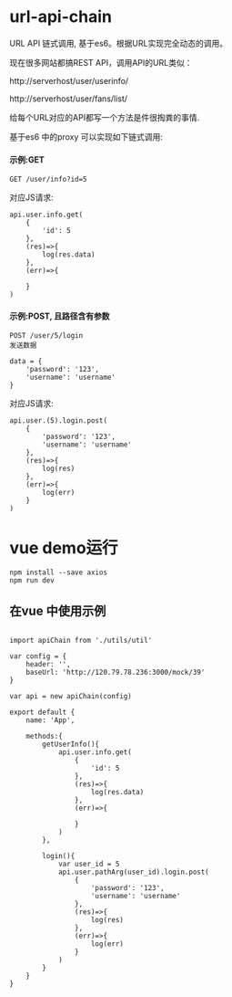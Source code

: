 # url-api-chain
URL  API 链式调用, 基于es6。根据URL实现完全动态的调用。


现在很多网站都搞REST API，调用API的URL类似：

http://serverhost/user/userinfo/

http://serverhost/user/fans/list/

给每个URL对应的API都写一个方法是件很掏粪的事情.

基于es6 中的proxy 可以实现如下链式调用:

#### 示例:GET
```
GET /user/info?id=5
```
对应JS请求:

```
api.user.info.get(
    {
        'id': 5
    },
    (res)=>{
        log(res.data)
    },
    (err)=>{

    }
)
```
#### 示例:POST, 且路径含有参数

```
POST /user/5/login
发送数据

data = {
    'password': '123',
    'username': 'username'    
}
```

对应JS请求:

```
api.user.(5).login.post(
    {
        'password': '123',
        'username': 'username'
    },
    (res)=>{
        log(res)
    },
    (err)=>{
        log(err)
    }
)
```


# vue demo运行
```
npm install --save axios
npm run dev
```

## 在vue 中使用示例

```

import apiChain from './utils/util'

var config = {
    header: '',
    baseUrl: 'http://120.79.78.236:3000/mock/39'
}

var api = new apiChain(config)

export default {
    name: 'App',

    methods:{
        getUserInfo(){
            api.user.info.get(
                {
                    'id': 5
                },
                (res)=>{
                    log(res.data)
                },
                (err)=>{

                }
            )
        },

        login(){
            var user_id = 5
            api.user.pathArg(user_id).login.post(
                {
                    'password': '123',
                    'username': 'username'
                },
                (res)=>{
                    log(res)
                },
                (err)=>{
                    log(err)
                }
            )
        }
    }
}

```
